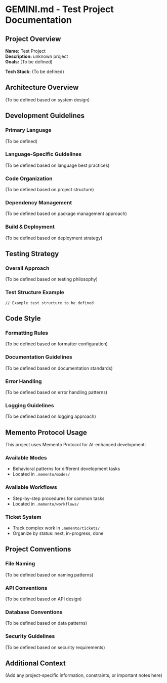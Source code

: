 # GEMINI.md - Test Project Documentation

## Project Overview

**Name:** Test Project  
**Description:** unknown project  
**Goals:** (To be defined)

**Tech Stack:** (To be defined)

## Architecture Overview
(To be defined based on system design)

## Development Guidelines

### Primary Language
(To be defined)

### Language-Specific Guidelines
(To be defined based on language best practices)

### Code Organization
(To be defined based on project structure)

### Dependency Management
(To be defined based on package management approach)

### Build & Deployment
(To be defined based on deployment strategy)

## Testing Strategy

### Overall Approach
(To be defined based on testing philosophy)

### Test Structure Example
```
// Example test structure to be defined
```

## Code Style

### Formatting Rules
(To be defined based on formatter configuration)

### Documentation Guidelines
(To be defined based on documentation standards)

### Error Handling
(To be defined based on error handling patterns)

### Logging Guidelines
(To be defined based on logging approach)

## Memento Protocol Usage

This project uses Memento Protocol for AI-enhanced development:

### Available Modes
- Behavioral patterns for different development tasks
- Located in `.memento/modes/`

### Available Workflows
- Step-by-step procedures for common tasks
- Located in `.memento/workflows/`

### Ticket System
- Track complex work in `.memento/tickets/`
- Organize by status: next, in-progress, done

## Project Conventions

### File Naming
(To be defined based on naming patterns)

### API Conventions
(To be defined based on API design)

### Database Conventions
(To be defined based on data patterns)

### Security Guidelines
(To be defined based on security requirements)

## Additional Context
(Add any project-specific information, constraints, or important notes here)